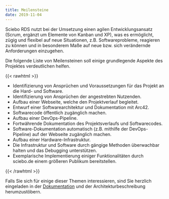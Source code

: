 ```yaml
---
title: Meilensteine
date: 2019-11-04
---
```


Sciebo RDS nutzt bei der Umsetzung einen agilen Entwicklungsansatz (Scrum, ergänzt um Elemente von Kanban und XP), was es ermöglicht, zügig und flexibel auf neue Situationen, z.B. Softwareprobleme, reagieren zu können und in besonderem Maße auf neue bzw. sich verändernde Anforderungen einzugehen.

<!--more-->

Die folgende Liste von Meilensteinen soll einige grundlegende Aspekte des Projektes verdeutlichen helfen.

{{< rawhtml >}}
<ul class="milestones milestones-bordered">
  <li>
    <i class="milestone-success glyphicon glyphicon-ok"> </i>
    Identifizierung von Ansprüchen und Voraussetzungen für das Projekt an die Hard- und Software.
  </li>
  <li>
    <i class="milestone-success glyphicon glyphicon-ok"> </i>
    Identifizierung von Ansprüchen der angestrebten Nutzenden.
  </li>
  <li>
    <i class="milestone-success glyphicon glyphicon-ok"> </i>
    Aufbau einer Webseite, welche den Projektverlauf begleitet.
  </li>
  <li>
    <i class="milestone-info glyphicon glyphicon-arrow-right"> </i>
    Entwurf einer Softwarearchitektur und Dokumentation mit Arc42.
  </li>
  <li>
    <i class="milestone-primary glyphicon glyphicon-arrow-right"> </i>
    Softwarecode öffentlich zugänglich machen.
  </li>
  <li>
    <i class="milestone-info glyphicon glyphicon-arrow-right"> </i>
    Aufbau einer DevOps-Pipeline.
  <li>
    <i class="milestone-primary glyphicon glyphicon-paperclip"></i>
    Fortwährende Dokumentation des Projektsverlaufs und Softwarecodes.
  </li>
  <li>
    <i class="milestone-info glyphicon glyphicon-wrench"> </i>
    Software-Dokumentation automatisch (z.B. mithilfe der DevOps-Pipeline) auf der Webseite zugänglich machen.
  </li>
  <li>
    <i class="milestone-info fa fa-road"> </i>
    Aufbau einer Hardware-Infrastruktur.
  </li>
  <li>
    <i class="milestone-warning glyphicon glyphicon-stats"> </i>
    Die Infrastruktur und Software durch gängige Methoden überwachbar halten und das Debugging unterstützen.
  </li>
  <li>
    <i class="milestone-warning fas fa-users"> </i>
    Exemplarische Implementierung einiger Funktionalitäten durch sciebo.de einem größeren Publikum bereitstellen.
  </li><!--
  <li>
    <i class="milestone-error fas fa-times"> </i>
    Lorem ipsum dolor sit amet, consectetur adipiscing elit...
  </li>-->
</ul>
{{< /rawhtml >}}

Falls Sie sich für einige dieser Themen interessieren, sind Sie herzlich eingeladen in der [Dokumentation](/de/page/doc) und der Architekturbeschreibung herumzustöbern.